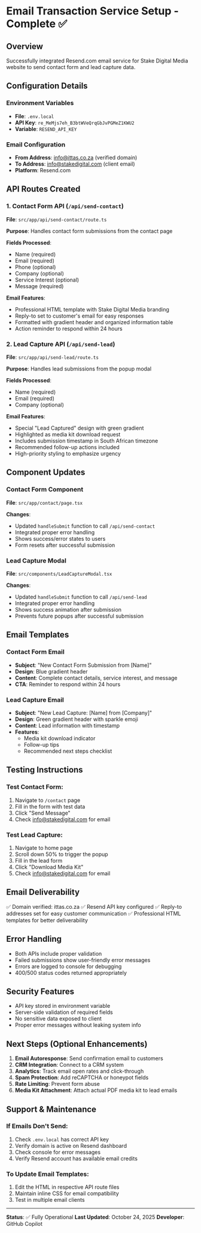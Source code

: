 # Email Transaction Service Setup - Complete ✅

## Overview
Successfully integrated Resend.com email service for Stake Digital Media website to send contact form and lead capture data.

## Configuration Details

### Environment Variables
- **File**: `.env.local`
- **API Key**: `re_MeMjs7eh_B3btWVeQrqGbJvPGMeZ1KWU2`
- **Variable**: `RESEND_API_KEY`

### Email Configuration
- **From Address**: info@ittas.co.za (verified domain)
- **To Address**: info@stakedigital.com (client email)
- **Platform**: Resend.com

## API Routes Created

### 1. Contact Form API (`/api/send-contact`)
**File**: `src/app/api/send-contact/route.ts`

**Purpose**: Handles contact form submissions from the contact page

**Fields Processed**:
- Name (required)
- Email (required)
- Phone (optional)
- Company (optional)
- Service Interest (optional)
- Message (required)

**Email Features**:
- Professional HTML template with Stake Digital Media branding
- Reply-to set to customer's email for easy responses
- Formatted with gradient header and organized information table
- Action reminder to respond within 24 hours

### 2. Lead Capture API (`/api/send-lead`)
**File**: `src/app/api/send-lead/route.ts`

**Purpose**: Handles lead submissions from the popup modal

**Fields Processed**:
- Name (required)
- Email (required)
- Company (optional)

**Email Features**:
- Special "Lead Captured" design with green gradient
- Highlighted as media kit download request
- Includes submission timestamp in South African timezone
- Recommended follow-up actions included
- High-priority styling to emphasize urgency

## Component Updates

### Contact Form Component
**File**: `src/app/contact/page.tsx`

**Changes**:
- Updated `handleSubmit` function to call `/api/send-contact`
- Integrated proper error handling
- Shows success/error states to users
- Form resets after successful submission

### Lead Capture Modal
**File**: `src/components/LeadCaptureModal.tsx`

**Changes**:
- Updated `handleSubmit` function to call `/api/send-lead`
- Integrated proper error handling
- Shows success animation after submission
- Prevents future popups after successful submission

## Email Templates

### Contact Form Email
- **Subject**: "New Contact Form Submission from [Name]"
- **Design**: Blue gradient header
- **Content**: Complete contact details, service interest, and message
- **CTA**: Reminder to respond within 24 hours

### Lead Capture Email
- **Subject**: "New Lead Capture: [Name] from [Company]"
- **Design**: Green gradient header with sparkle emoji
- **Content**: Lead information with timestamp
- **Features**: 
  - Media kit download indicator
  - Follow-up tips
  - Recommended next steps checklist

## Testing Instructions

### Test Contact Form:
1. Navigate to `/contact` page
2. Fill in the form with test data
3. Click "Send Message"
4. Check info@stakedigital.com for email

### Test Lead Capture:
1. Navigate to home page
2. Scroll down 50% to trigger the popup
3. Fill in the lead form
4. Click "Download Media Kit"
5. Check info@stakedigital.com for email

## Email Deliverability
✅ Domain verified: ittas.co.za
✅ Resend API key configured
✅ Reply-to addresses set for easy customer communication
✅ Professional HTML templates for better deliverability

## Error Handling
- Both APIs include proper validation
- Failed submissions show user-friendly error messages
- Errors are logged to console for debugging
- 400/500 status codes returned appropriately

## Security Features
- API key stored in environment variable
- Server-side validation of required fields
- No sensitive data exposed to client
- Proper error messages without leaking system info

## Next Steps (Optional Enhancements)

1. **Email Autoresponse**: Send confirmation email to customers
2. **CRM Integration**: Connect to a CRM system
3. **Analytics**: Track email open rates and click-through
4. **Spam Protection**: Add reCAPTCHA or honeypot fields
5. **Rate Limiting**: Prevent form abuse
6. **Media Kit Attachment**: Attach actual PDF media kit to lead emails

## Support & Maintenance

### If Emails Don't Send:
1. Check `.env.local` has correct API key
2. Verify domain is active on Resend dashboard
3. Check console for error messages
4. Verify Resend account has available email credits

### To Update Email Templates:
1. Edit the HTML in respective API route files
2. Maintain inline CSS for email compatibility
3. Test in multiple email clients

---

**Status**: ✅ Fully Operational
**Last Updated**: October 24, 2025
**Developer**: GitHub Copilot
